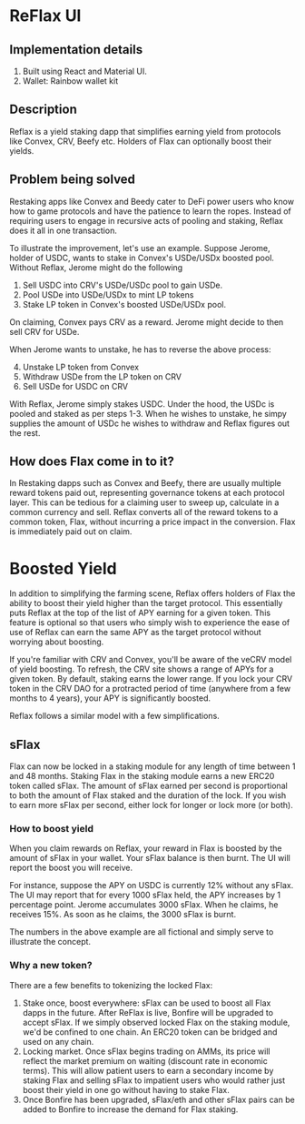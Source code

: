 # ReFlax UI

## Implementation details
1. Built using React and Material UI.
2. Wallet: Rainbow wallet kit

## Description
Reflax is a yield staking dapp that simplifies earning yield from protocols like Convex, CRV, Beefy etc. Holders of Flax can optionally boost their yields.

## Problem being solved
Restaking apps like Convex and Beedy cater to DeFi power users who know how to game protocols and have the patience to learn the ropes. Instead of requiring users to engage in recursive acts of pooling and staking, Reflax does it all in one transaction. 

To illustrate the improvement, let's use an example. Suppose Jerome, holder of USDC, wants to stake in Convex's USDe/USDx boosted pool. Without Reflax, Jerome might do the following

1. Sell USDC into CRV's USDe/USDc pool to gain USDe.
2. Pool USDe into USDe/USDx to mint LP tokens
3. Stake LP token in Convex's boosted USDe/USDx pool.

On claiming, Convex pays CRV as a reward. Jerome might decide to then sell CRV for USDe.

When Jerome wants to unstake, he has to reverse the above process:

4. Unstake LP token from Convex
5. Withdraw USDe from the LP token on CRV
6. Sell USDe for USDC on CRV


With Reflax, Jerome simply stakes USDC. Under the hood, the USDc is pooled and staked as per steps 1-3. When he wishes to unstake, he simpy supplies the amount of USDc he wishes to withdraw and Reflax figures out the rest.

## How does Flax come in to it?
In Restaking dapps such as Convex and Beefy, there are usually multiple reward tokens paid out, representing governance tokens at each protocol layer. This can be tedious for a claiming user to sweep up, calculate in a common currency and sell. Reflax converts all of the reward tokens to a common token, Flax, without incurring a price impact in the conversion. 
Flax is immediately paid out on claim.

# Boosted Yield
In addition to simplifying the farming scene, Reflax offers holders of Flax the ability to boost their yield higher than the target protocol. This essentially puts Reflax at the top of the list of APY earning for a given token. This feature is optional so that users who simply wish to experience the ease of use of Reflax can earn the same APY as the target protocol without worrying about boosting.

If you're familiar with CRV and Convex, you'll be aware of the veCRV model of yield boosting. To refresh, the CRV site shows a range of APYs for a given token. By default, staking earns the lower range. If you lock your CRV token in the CRV DAO for a protracted period of time (anywhere from a few months to 4 years), your APY is significantly boosted.

Reflax follows a similar model with a few simplifications.

## sFlax
Flax can now be locked in a staking module for any length of time between 1 and 48 months. Staking Flax in the staking module earns a new ERC20 token called sFlax. The amount of sFlax earned per second is proportional to both the amount of Flax staked and the duration of the lock. If you wish to earn more sFlax per second, either lock for longer or lock more (or both).

### How to boost yield

When you claim rewards on Reflax, your reward in Flax is boosted by the amount of sFlax in your wallet. Your sFlax balance is then burnt. The UI will report the boost you will receive.

For instance, suppose the APY on USDC is currently 12% without any sFlax. The UI may report that for every 1000 sFlax held, the APY increases by 1 percentage point. Jerome accumulates 3000 sFlax. When he claims, he receives 15%. 
As soon as he claims, the 3000 sFlax is burnt.

The numbers in the above example are all fictional and simply serve to illustrate the concept.

### Why a new token?

There are a few benefits to tokenizing the locked Flax: 
1. Stake once, boost everywhere: sFlax can be used to boost all Flax dapps in the future. After ReFlax is live, Bonfire will be upgraded to accept sFlax. If we simply observed locked Flax on the staking module, we'd be confined to one chain. An ERC20 token can be bridged and used on any chain.
2. Locking market. Once sFlax begins trading on AMMs, its price will reflect the market premium on waiting (discount rate in economic terms). This will allow patient users to earn a secondary income by staking Flax and selling sFlax to impatient users who would rather just boost their yield in one go without having to stake Flax.
3. Once Bonfire has been upgraded, sFlax/eth and other sFlax pairs can be added to Bonfire to increase the demand for Flax staking.